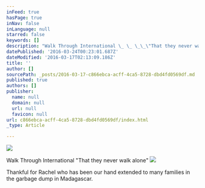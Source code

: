 ```yaml
---
inFeed: true
hasPage: true
inNav: false
inLanguage: null
starred: false
keywords: []
description: "Walk Through International \_ \_ \_\_\"That they never walk alone\""
datePublished: '2016-03-24T00:23:01.687Z'
dateModified: '2016-03-17T02:13:09.186Z'
title: ''
author: []
sourcePath: _posts/2016-03-17-c866ebca-acff-4ca5-8728-dbd4fd0569df.md
published: true
authors: []
publisher:
  name: null
  domain: null
  url: null
  favicon: null
url: c866ebca-acff-4ca5-8728-dbd4fd0569df/index.html
_type: Article

---
```

![](https://the-grid-user-content.s3-us-west-2.amazonaws.com/c1a3a2f8-2fae-43f9-8837-e699230c8048.jpg)

Walk Through International "That they never walk alone"
![](https://the-grid-user-content.s3-us-west-2.amazonaws.com/8486fef7-f9fc-47c2-ab22-0b210157abce.jpg)

Thankful for Rachel who has been our hand extended to many families in the garbage dump in Madagascar.